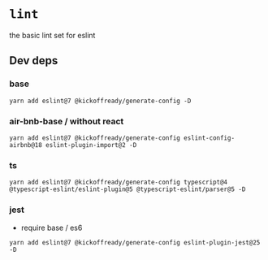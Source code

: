 # `lint`

the basic lint set for eslint 

## Dev deps

### base 

```
yarn add eslint@7 @kickoffready/generate-config -D
```


### air-bnb-base / without react 

```
yarn add eslint@7 @kickoffready/generate-config eslint-config-airbnb@18 eslint-plugin-import@2 -D
```

### ts

```
yarn add eslint@7 @kickoffready/generate-config typescript@4 @typescript-eslint/eslint-plugin@5 @typescript-eslint/parser@5 -D
```

### jest

* require base / es6 

```
yarn add eslint@7 @kickoffready/generate-config eslint-plugin-jest@25 -D
```